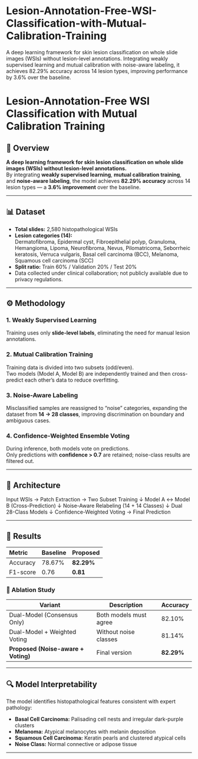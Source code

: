 # Lesion-Annotation-Free-WSI-Classification-with-Mutual-Calibration-Training
A deep learning framework for skin lesion classification on whole slide images (WSIs) without lesion-level annotations. Integrating weakly supervised learning and mutual calibration with noise-aware labeling, it achieves 82.29% accuracy across 14 lesion types, improving performance by 3.6% over the baseline.

# Lesion-Annotation-Free WSI Classification with Mutual Calibration Training

## 🧠 Overview
**A deep learning framework for skin lesion classification on whole slide images (WSIs) without lesion-level annotations.**  
By integrating **weakly supervised learning**, **mutual calibration training**, and **noise-aware labeling**, the model achieves **82.29% accuracy** across 14 lesion types — a **3.6% improvement** over the baseline.

---

## 📊 Dataset
- **Total slides:** 2,580 histopathological WSIs  
- **Lesion categories (14):**  
  Dermatofibroma, Epidermal cyst, Fibroepithelial polyp, Granuloma, Hemangioma, Lipoma, Neurofibroma, Nevus, Pilomatricoma, Seborrheic keratosis, Verruca vulgaris, Basal cell carcinoma (BCC), Melanoma, Squamous cell carcinoma (SCC)  
- **Split ratio:** Train 60% / Validation 20% / Test 20%  
- Data collected under clinical collaboration; not publicly available due to privacy regulations.

---

## ⚙️ Methodology

### 1. Weakly Supervised Learning  
Training uses only **slide-level labels**, eliminating the need for manual lesion annotations.

### 2. Mutual Calibration Training  
Training data is divided into two subsets (odd/even).  
Two models (Model A, Model B) are independently trained and then cross-predict each other’s data to reduce overfitting.

### 3. Noise-Aware Labeling  
Misclassified samples are reassigned to “noise” categories, expanding the dataset from **14 → 28 classes**, improving discrimination on boundary and ambiguous cases.

### 4. Confidence-Weighted Ensemble Voting  
During inference, both models vote on predictions.  
Only predictions with **confidence > 0.7** are retained; noise-class results are filtered out.

---

## 🧩 Architecture
Input WSIs → Patch Extraction → Two Subset Training
↓
Model A ↔ Model B (Cross-Prediction)
↓
Noise-Aware Relabeling (14 + 14 Classes)
↓
Dual 28-Class Models
↓
Confidence-Weighted Voting → Final Prediction


---

## 🚀 Results

| Metric | Baseline | Proposed |
|:-------|:----------|:----------|
| Accuracy | 78.67% | **82.29%** |
| F1-score | 0.76 | **0.81** |

### 🧱 Ablation Study
| Variant | Description | Accuracy |
|----------|--------------|-----------|
| Dual-Model (Consensus Only) | Both models must agree | 82.10% |
| Dual-Model + Weighted Voting | Without noise classes | 81.14% |
| **Proposed (Noise-aware + Voting)** | Final version | **82.29%** |

---

## 🔍 Model Interpretability
The model identifies histopathological features consistent with expert pathology:
- **Basal Cell Carcinoma:** Palisading cell nests and irregular dark-purple clusters  
- **Melanoma:** Atypical melanocytes with melanin deposition  
- **Squamous Cell Carcinoma:** Keratin pearls and clustered atypical cells  
- **Noise Class:** Normal connective or adipose tissue  

---

